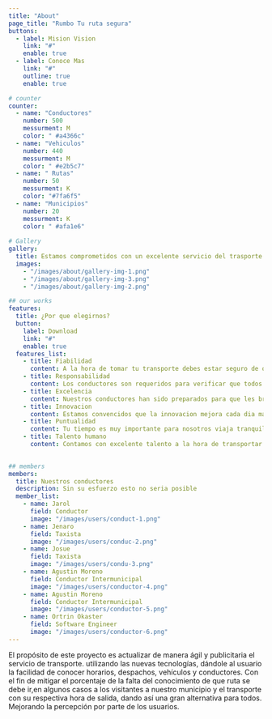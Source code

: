 ```yaml
---
title: "About"
page_title: "Rumbo Tu ruta segura"
buttons:
  - label: Mision Vision
    link: "#"
    enable: true
  - label: Conoce Mas
    link: "#"
    outline: true
    enable: true

# counter
counter:
  - name: "Conductores"
    number: 500
    messurment: M
    color: " #a4366c"
  - name: "Vehiculos"
    number: 440
    messurment: M
    color: " #e2b5c7"
  - name: " Rutas"
    number: 50
    messurment: K
    color: "#7fa6f5"
  - name: "Municipios"
    number: 20
    messurment: K
    color: " #afa1e6"
    
# Gallery
gallery:
  title: Estamos comprometidos con un excelente servicio del trasporte publico
  images:
    - "/images/about/gallery-img-1.png"
    - "/images/about/gallery-img-3.png"
    - "/images/about/gallery-img-2.png"

## our works
features:
  title: ¿Por que elegirnos?
  button:
    label: Download 
    link: "#"
    enable: true
  features_list:
    - title: Fiabilidad
      content: A la hora de tomar tu transporte debes estar seguro de quien te lleva y que tan seguro es
    - title: Responsabilidad
      content: Los conductores son requeridos para verificar que todos los documentos sean legales
    - title: Excelencia
      content: Nuestros conductores han sido preparados para que les brinden la mejor atencion 
    - title: Innovacion
      content: Estamos convencidos que la innovacion mejora cada dia mas nuestro servicio
    - title: Puntualidad
      content: Tu tiempo es muy importante para nosotros viaja tranquilo a la hora que mejor te paresca contamos con distintas rutas y multiples horarios 
    - title: Talento humano
      content: Contamos con excelente talento a la hora de transportar sueños, felicidades y reencuentros.Una cara amable dispuestos a servir  
    

## members
members:
  title: Nuestros conductores
  description: Sin su esfuerzo esto no seria posible
  member_list:
    - name: Jarol 
      field: Conductor
      image: "/images/users/conduct-1.png"
    - name: Jenaro
      field: Taxista
      image: "/images/users/conduc-2.png"
    - name: Josue
      field: Taxista
      image: "/images/users/condu-3.png"
    - name: Agustin Moreno
      field: Conductor Intermunicipal
      image: "/images/users/conductor-4.png"
    - name: Agustin Moreno
      field: Conductor Intermunicipal
      image: "/images/users/conductor-5.png"
    - name: Ortrin Okaster
      field: Software Engineer
      image: "/images/users/conductor-6.png"
---
```

El propósito de este proyecto es actualizar de manera ágil y publicitaria el servicio de transporte.  utilizando las nuevas tecnologías, dándole al usuario la facilidad de conocer horarios, despachos, vehículos y conductores.
Con el fin de mitigar el porcentaje de la falta del conocimiento de que ruta se debe ir,en algunos casos a los visitantes a nuestro municipio y el  transporte con su respectiva hora de salida, dando así una gran alternativa para todos.
Mejorando la percepción por parte de los usuarios.


